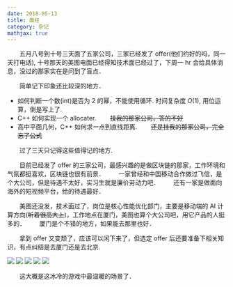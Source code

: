 ```yaml
---
date: 2018-05-13
title: 面经
category: 杂记
mathjax: true 
---
```


　　五月八号到十号三天面了五家公司，三家已经发了 offer(他们约好的吗，同一天打电话), 十号那天的美图电面已经得知技术面已经过了，下周一 hr 会给具体消息，没过的那家实在是问到了盲点．
<!-- more -->
　　简单记下印象还比较深的地方．

- 如何判断一个数(int)是否为 2 的幂，不能使用循环. 时间复杂度 $O(1)$, 用位运算，倒是写上了.
- C++ 如何实现一个 allocater. 　　~~挂我的那家公司，答的不好~~
- 高中平面几何，C++ 如何求一点到直线距离. 　　~~还是挂我的那家公司，完全忘了公式~~

　　过了三天只记得这些值得记的地方.

　　目前已经发了 offer 的三家公司，最感兴趣的是做区块链的那家，工作环境和气氛都挺喜欢，区块链也很有前景．
　　一家曾经和中国移动合作做过飞信，是个大公司，但是待遇不太好，实习生就是廉价劳动力吧．
　　还有一家是做面向海外的短视频平台，给的待遇最好．

　　美图还没发，技术面过了，岗位是核心性能优化部门，主要是移动端的 AI 计算方向(~~听着很高大上~~)，工作地点在厦门，美图也算个大公司吧，用它产品的人挺多的．
　　厦门是个不错的地方，如果能去那里也好．

　　拿到 offer 又变颓了，应该可以闲下来了，但选定 offer 后还要准备下相关知识，有点纠结是去厦门还是去北京.

![](/image/dance_1.jpg)
![](/image/dance_2.jpg)
![](/image/dance_3.jpg)
![](/image/dance_4.jpg)
![](/image/dance_5.jpg)

　　这大概是这冰冷的游戏中最温暖的场景了．